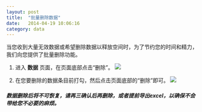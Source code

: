 ```yaml
---
layout: post
title:  "批量删除数据"
date:   2014-04-19 10:06:16
category: data
---
```


当您收到大量无效数据或希望删除数据以释放空间时，为了节约您的时间和精力，我们向您提供了批量删除功能。

1. 进入 **数据** 页面，在页面底部点击“删除”。
	![](http://jinshuju-help-pics.b0.upaiyun.com/images/batch-delete-1.png)

2. 在您要删除的数据条目前打勾，然后点击页面底部的“删除”即可。
	![](http://jinshuju-help-pics.b0.upaiyun.com/images/batch-delete-2.png)

##### 数据删除后将不可恢复，请再三确认后再删除，或者提前导出excel，以确保不会带给您不必要的麻烦。